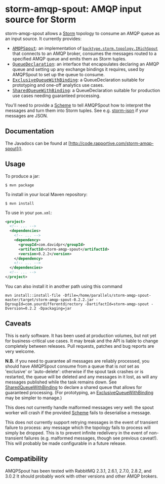 # storm-amqp-spout: AMQP input source for Storm #

storm-amqp-spout allows a [Storm][] topology to consume an AMQP queue as an
input source.  It currently provides:

 * <tt>[AMQPSpout][]</tt>: an implementation of
   [`backtype.storm.topology.IRichSpout`][IRichSpout] that connects to an AMQP
   broker, consumes the messages routed to a specified AMQP queue and emits them
   as Storm tuples.
 * <tt>[QueueDeclaration][]</tt>: an interface that encapsulates declaring an
   AMQP queue and setting up any exchange bindings it requires, used by
   AMQPSpout to set up the queue to consume.
 * <tt>[ExclusiveQueueWithBinding][]</tt>: a QueueDeclaration suitable for
   prototyping and one-off analytics use cases.
 * <tt>[SharedQueueWithBinding][]</tt>: a QueueDeclaration suitable for
   production use cases needing guaranteed processing.

You'll need to provide a [Scheme][] to tell AMQPSpout how to interpret the
messages and turn them into Storm tuples.  See e.g. [storm-json][] if your
messages are JSON.

## Documentation ##

The Javadocs can be found at [http://code.rapportive.com/storm-amqp-spout]().

## Usage ##

To produce a jar:

    $ mvn package

To install in your local Maven repository:

    $ mvn install

To use in your `pom.xml`:

```xml
<project>
  <!-- ... -->
  <dependencies>
    <!-- ... -->
    <dependency>
      <groupId>com.davidpr</groupId>
      <artifactId>storm-amqp-spout</artifactId>
      <version>0.2.2</version>
    </dependency>
    <!-- ... -->
  </dependencies>
  <!-- ... -->
</project>
```
You can also install it in another path using this command

```
mvn install::install-file -Dfile=/home/parallels/storm-amqp-spout-master/target/storm-amqp-spout-0.2.2.jar -DgroupId=com.yourdifferentdirectory -DartifactId=storm-amqp-spout -Dversion=0.2.2 -Dpackaging=jar
```

## Caveats ##

This is early software.  It has been used at production volumes, but not yet
for business-critical use cases.  It may break and the API is liable to change
completely between releases.  Pull requests, patches and bug reports are very
welcome.

**N.B.** if you need to guarantee all messages are reliably processed, you
should have AMQPSpout consume from a queue that is *not* set as 'exclusive' or
'auto-delete': otherwise if the spout task crashes or is restarted, the queue
will be deleted and any messages in it lost, as will any messages published
while the task remains down.  See [SharedQueueWithBinding][] to declare a
shared queue that allows for guaranteed processing.  (For prototyping, an
[ExclusiveQueueWithBinding][] may be simpler to manage.)

This does not currently handle malformed messages very well: the spout worker
will crash if the provided [Scheme][] fails to deserialise a message.

This does not currently support retrying messages in the event of transient
failure to process: any message which the topology fails to process will simply
be dropped.  This is to prevent infinite redelivery in the event of
non-transient failures (e.g. malformed messages, though see previous caveat!).
This will probably be made configurable in a future release.

## Compatibility ##

AMQPSpout has been tested with RabbitMQ 2.3.1, 2.6.1, 2.7.0, 2.8.2, and 3.0.2  It should probably work with other
versions and other AMQP brokers.


[Storm]: <https://github.com/nathanmarz/storm>
    "Storm project homepage"
[IRichSpout]: <http://nathanmarz.github.com/storm/doc/backtype/storm/topology/IRichSpout.html>
    "Javadoc for backtype.storm.topology.IRichSpout"
[Scheme]: <http://nathanmarz.github.com/storm/doc/backtype/storm/spout/Scheme.html>
    "Javadoc for backtype.storm.spout.Scheme"
[AMQPSpout]: <http://code.rapportive.com/storm-amqp-spout/doc/com/rapportive/storm/spout/AMQPSpout.html>
    "Javadoc for AMQPSpout"
[QueueDeclaration]: <http://code.rapportive.com/storm-amqp-spout/doc/com/rapportive/storm/amqp/QueueDeclaration.html>
    "Javadoc for QueueDeclaration"
[ExclusiveQueueWithBinding]: <http://code.rapportive.com/storm-amqp-spout/doc/com/rapportive/storm/amqp/ExclusiveQueueWithBinding.html>
    "Javadoc for ExclusiveQueueWithBinding"
[SharedQueueWithBinding]: <http://code.rapportive.com/storm-amqp-spout/doc/com/rapportive/storm/amqp/SharedQueueWithBinding.html>
    "Javadoc for SharedQueueWithBinding"
[storm-json]: <https://github.com/rapportive-oss/storm-json>
    "JSON {,de}serialisation support for Storm"
